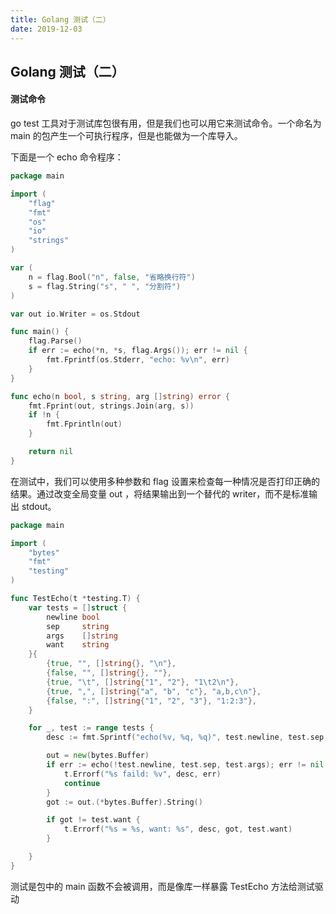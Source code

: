 ```yaml
---
title: Golang 测试（二）
date: 2019-12-03
---
```


##  Golang 测试（二）



#### 测试命令

go test 工具对于测试库包很有用，但是我们也可以用它来测试命令。一个命名为 main 的包产生一个可执行程序，但是也能做为一个库导入。

下面是一个 echo 命令程序：
```go
package main

import (
	"flag"
	"fmt"
	"os"
	"io"
	"strings"
)

var (
	n = flag.Bool("n", false, "省略换行符")
	s = flag.String("s", " ", "分割符")
)

var out io.Writer = os.Stdout

func main() {
	flag.Parse()
	if err := echo(*n, *s, flag.Args()); err != nil {
		fmt.Fprintf(os.Stderr, "echo: %v\n", err)
	}
}

func echo(n bool, s string, arg []string) error {
	fmt.Fprint(out, strings.Join(arg, s))
	if !n {
		fmt.Fprintln(out)
	}

	return nil
}
```
在测试中，我们可以使用多种参数和 flag 设置来检查每一种情况是否打印正确的结果。通过改变全局变量 out ，将结果输出到一个替代的 writer，而不是标准输出 stdout。

```go
package main

import (
	"bytes"
	"fmt"
	"testing"
)

func TestEcho(t *testing.T) {
	var tests = []struct {
		newline bool
		sep     string
		args    []string
		want    string
	}{
		{true, "", []string{}, "\n"},
		{false, "", []string{}, ""},
		{true, "\t", []string{"1", "2"}, "1\t2\n"},
		{true, ",", []string{"a", "b", "c"}, "a,b,c\n"},
		{false, ":", []string{"1", "2", "3"}, "1:2:3"},
	}

	for _, test := range tests {
		desc := fmt.Sprintf("echo(%v, %q, %q)", test.newline, test.sep, test.args)

		out = new(bytes.Buffer)
		if err := echo(!test.newline, test.sep, test.args); err != nil {
			t.Errorf("%s faild: %v", desc, err)
			continue
		}
		got := out.(*bytes.Buffer).String()

		if got != test.want {
			t.Errorf("%s = %s, want: %s", desc, got, test.want)
		}

	}
}

```

测试是包中的 main 函数不会被调用，而是像库一样暴露 TestEcho 方法给测试驱动

